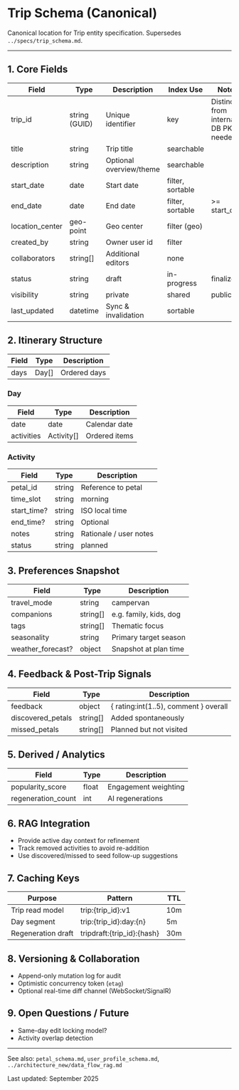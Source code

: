 # Trip Schema (Canonical)

Canonical location for Trip entity specification. Supersedes `../specs/trip_schema.md`.

---
## 1. Core Fields
| Field | Type | Description | Index Use | Notes |
|-------|------|-------------|-----------|-------|
| trip_id | string (GUID) | Unique identifier | key | Distinct from internal DB PK if needed |
| title | string | Trip title | searchable |  |
| description | string | Optional overview/theme | searchable |  |
| start_date | date | Start date | filter, sortable |  |
| end_date | date | End date | filter, sortable | >= start_date |
| location_center | geo-point | Geo center | filter (geo) |  |
| created_by | string | Owner user id | filter |  |
| collaborators | string[] | Additional editors | none |  |
| status | string | draft|in-progress|finalized|completed | filter |  |
| visibility | string | private|shared|public | filter |  |
| last_updated | datetime | Sync & invalidation | sortable |  |

## 2. Itinerary Structure
| Field | Type | Description |
|-------|------|-------------|
| days | Day[] | Ordered days |

### Day
| Field | Type | Description |
|-------|------|-------------|
| date | date | Calendar date |
| activities | Activity[] | Ordered items |

### Activity
| Field | Type | Description |
|-------|------|-------------|
| petal_id | string | Reference to petal |
| time_slot | string | morning|midday|afternoon|evening|flex |
| start_time? | string | ISO local time |
| end_time? | string | Optional |
| notes | string | Rationale / user notes |
| status | string | planned|completed|skipped |

## 3. Preferences Snapshot
| Field | Type | Description |
|-------|------|-------------|
| travel_mode | string | campervan|car|e-bike|walk|mixed |
| companions | string[] | e.g. family, kids, dog |
| tags | string[] | Thematic focus |
| seasonality | string | Primary target season |
| weather_forecast? | object | Snapshot at plan time |

## 4. Feedback & Post-Trip Signals
| Field | Type | Description |
|-------|------|-------------|
| feedback | object | { rating:int(1..5), comment } overall |
| discovered_petals | string[] | Added spontaneously |
| missed_petals | string[] | Planned but not visited |

## 5. Derived / Analytics
| Field | Type | Description |
|-------|------|-------------|
| popularity_score | float | Engagement weighting |
| regeneration_count | int | AI regenerations |

## 6. RAG Integration
- Provide active day context for refinement
- Track removed activities to avoid re-addition
- Use discovered/missed to seed follow-up suggestions

## 7. Caching Keys
| Purpose | Pattern | TTL |
|---------|---------|-----|
| Trip read model | trip:{trip_id}:v1 | 10m |
| Day segment | trip:{trip_id}:day:{n} | 5m |
| Regeneration draft | tripdraft:{trip_id}:{hash} | 30m |

## 8. Versioning & Collaboration
- Append-only mutation log for audit
- Optimistic concurrency token (`etag`)
- Optional real-time diff channel (WebSocket/SignalR)

## 9. Open Questions / Future
- Same-day edit locking model?
- Activity overlap detection

---
See also: `petal_schema.md`, `user_profile_schema.md`, `../architecture_new/data_flow_rag.md`

Last updated: September 2025
